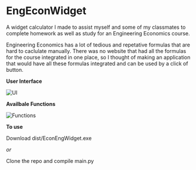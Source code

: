 # EngEconWidget

A widget calculator I made to assist myself and some of my classmates to  complete homework as well as study for an Engineering Economics course.

Engineering Economics has a lot of tedious and repetative formulas that are hard to caclulate manually. There was no website that had all the formulas for the course integrated in one place, so I thought of making an application that would have all these formulas integrated and can be used by a click of button.

**User Interface**

![UI](https://user-images.githubusercontent.com/57116563/80336221-a5cb8480-8824-11ea-8a43-8ed5b2c16fd1.PNG)



**Availbale Functions**

![Functions](https://user-images.githubusercontent.com/57116563/80336455-55a0f200-8825-11ea-8d7a-84c416cc9d0f.PNG)


**To use**

Download dist/EconEngWidget.exe

*or*

Clone the repo and compile main.py
